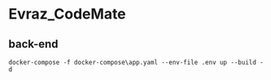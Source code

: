 # Evraz_CodeMate

## back-end

```shell
docker-compose -f docker-compose\app.yaml --env-file .env up --build -d
```
